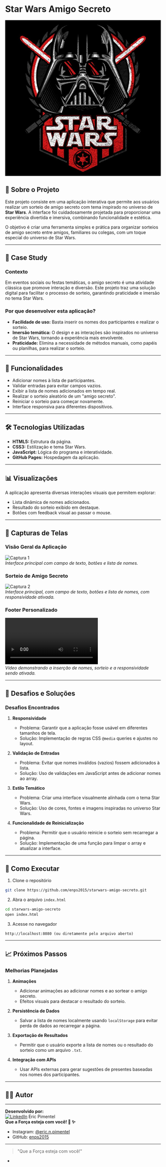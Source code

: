 
# Star Wars Amigo Secreto

![Header Image](assets/starwars-logo.png)

## 🌟 Sobre o Projeto
Este projeto consiste em uma aplicação interativa que permite aos usuários realizar um sorteio de amigo secreto com tema inspirado no universo de **Star Wars**. A interface foi cuidadosamente projetada para proporcionar uma experiência divertida e imersiva, combinando funcionalidade e estética.

O objetivo é criar uma ferramenta simples e prática para organizar sorteios de amigo secreto entre amigos, familiares ou colegas, com um toque especial do universo de Star Wars.

---

## 🎯 Case Study
### Contexto
Em eventos sociais ou festas temáticas, o amigo secreto é uma atividade clássica que promove interação e diversão. Este projeto traz uma solução digital para facilitar o processo de sorteio, garantindo praticidade e imersão no tema Star Wars.

### Por que desenvolver esta aplicação?
- **Facilidade de uso:** Basta inserir os nomes dos participantes e realizar o sorteio.
- **Imersão temática:** O design e as interações são inspirados no universo de Star Wars, tornando a experiência mais envolvente.
- **Praticidade:** Elimina a necessidade de métodos manuais, como papéis ou planilhas, para realizar o sorteio.

---

## 🚀 Funcionalidades
- Adicionar nomes à lista de participantes.
- Validar entradas para evitar campos vazios.
- Exibir a lista de nomes adicionados em tempo real.
- Realizar o sorteio aleatório de um "amigo secreto".
- Reiniciar o sorteio para começar novamente.
- Interface responsiva para diferentes dispositivos.

---

## 🛠️ Tecnologias Utilizadas
- **HTML5:** Estrutura da página.
- **CSS3:** Estilização e tema Star Wars.
- **JavaScript:** Lógica do programa e interatividade.
- **GitHub Pages:** Hospedagem da aplicação.

---

## 📊 Visualizações
A aplicação apresenta diversas interações visuais que permitem explorar:
- Lista dinâmica de nomes adicionados.
- Resultado do sorteio exibido em destaque.
- Botões com feedback visual ao passar o mouse.

---

## 📸 Capturas de Telas
### Visão Geral da Aplicação
![Captura 1](capturaTelas/capturaTela01.png)  
*Interface principal com campo de texto, botões e lista de nomes.*

### Sorteio de Amigo Secreto
![Captura 2](capturaTelas/capturaTela02.png)  
*Interface principal, com campo de texto, botões e lista de nomes, com responsividade ativada.*

### Footer Personalizado
![Captura 3](capturaTelas/VideoTela.mp4)  
*Vídeo demonstrando a inserção de nomes, sorteio e a responsividade sendo ativada.*

---

## 🎯 Desafios e Soluções
### Desafios Encontrados
1. **Responsividade**
   - Problema: Garantir que a aplicação fosse usável em diferentes tamanhos de tela.
   - Solução: Implementação de regras CSS `@media` queries e ajustes no layout.

2. **Validação de Entradas**
   - Problema: Evitar que nomes inválidos (vazios) fossem adicionados à lista.
   - Solução: Uso de validações em JavaScript antes de adicionar nomes ao array.

3. **Estilo Temático**
   - Problema: Criar uma interface visualmente alinhada com o tema Star Wars.
   - Solução: Uso de cores, fontes e imagens inspiradas no universo Star Wars.

4. **Funcionalidade de Reinicialização**
   - Problema: Permitir que o usuário reinicie o sorteio sem recarregar a página.
   - Solução: Implementação de uma função para limpar o array e atualizar a interface.

---

## 🚀 Como Executar
1. Clone o repositório
```bash
git clone https://github.com/enps2015/starwars-amigo-secreto.git
```

2. Abra o arquivo `index.html`
```bash
cd starwars-amigo-secreto
open index.html
```

3. Acesse no navegador
```
http://localhost:8080 (ou diretamente pelo arquivo aberto)
```

---

## 📈 Próximos Passos
### Melhorias Planejadas
1. **Animações**
   - Adicionar animações ao adicionar nomes e ao sortear o amigo secreto.
   - Efeitos visuais para destacar o resultado do sorteio.

2. **Persistência de Dados**
   - Salvar a lista de nomes localmente usando `localStorage` para evitar perda de dados ao recarregar a página.

3. **Exportação de Resultados**
   - Permitir que o usuário exporte a lista de nomes ou o resultado do sorteio como um arquivo `.txt`.

4. **Integração com APIs**
   - Usar APIs externas para gerar sugestões de presentes baseadas nos nomes dos participantes.

---

## 👨‍💻 Autor
---
**Desenvolvido por:**  
[![LinkedIn](https://img.shields.io/badge/LinkedIn-0077B5?style=for-the-badge&logo=linkedin&logoColor=white)](https://www.linkedin.com/in/eric-np-santos/) Eric Pimentel  
**Que a Força esteja com você! 🚀 ✨**

- Instagram: [@eric.n.pimentel](https://www.instagram.com/eric.n.pimentel/)  
- GitHub: [enps2015](https://github.com/enps2015)

---

> "Que a Força esteja com você!"

-